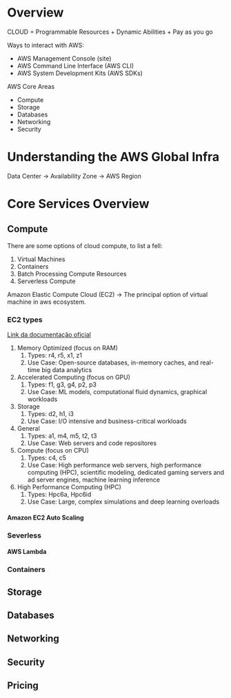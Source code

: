 
# Overview 

CLOUD = Programmable Resources + Dynamic Abilities + Pay as you go

Ways to interact with AWS:
- AWS Management Console (site)
- AWS Command Line Interface (AWS CLI)
- AWS System Development Kits (AWS SDKs)

AWS Core Areas
- Compute
- Storage
- Databases
- Networking
- Security

# Understanding the AWS Global Infra

Data Center -> Availability Zone -> AWS Region
# Core Services Overview

## Compute

There are some options of cloud compute, to list a fell:

1. Virtual Machines
2. Containers
3. Batch Processing Compute Resources
4. Serverless Compute

Amazon Elastic Compute Cloud (EC2) -> The principal option of virtual machine in aws ecosystem.

### EC2 types

[Link da documentação oficial](https://aws.amazon.com/pt/ec2/instance-types/)

1. Memory Optimized (focus on RAM)
	1. Types: r4, r5, x1, z1
	2. Use Case: Open-source databases, in-memory caches, and real-time big data analytics
2. Accelerated Computing (focus on GPU)
	1. Types: f1, g3, g4, p2, p3
	2. Use Case: ML models, computational fluid dynamics, graphical workloads
3. Storage
	1. Types: d2, h1, i3
	2. Use Case: I/O intensive and business-critical workloads
4. General
	1. Types: a1, m4, m5, t2, t3
	2. Use Case: Web servers and code repositores
5. Compute (focus on CPU)
	1. Types: c4, c5
	2. Use Case: High performance web servers, high performance computing (HPC), scientific modeling, dedicated gaming servers and ad server engines, machine learning inference
6. High Performance Computing (HPC)
	1. Types: Hpc6a, Hpc6id
	2. Use Case: Large, complex simulations and deep learning overloads

#### Amazon EC2 Auto Scaling

### Severless

#### AWS Lambda

### Containers

## Storage

## Databases

## Networking

## Security

## Pricing

